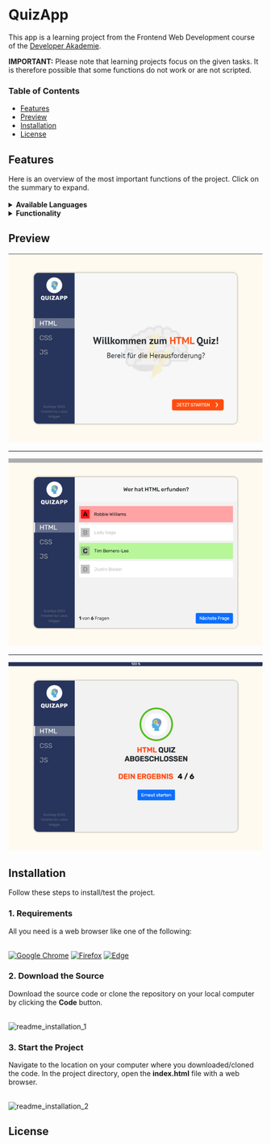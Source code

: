 <h1>QuizApp</h1>

This app is a learning project from the Frontend Web Development course of the <a href="https://developerakademie.com/">Developer Akademie</a>. 

<b>IMPORTANT:</b> Please note that learning projects focus on the given tasks. It is therefore possible that some functions do not work or are not scripted.
<h3>Table of Contents</h3>

- <a href="#features">Features</a>
- <a href="#preview">Preview</a>
- <a href="#installation">Installation</a>
- <a href="#license">License</a>

<h2 id="features">Features</h2>
Here is an overview of the most important functions of the project. Click on the summary to expand.<br>

<br>
<details><summary><b>Available Languages</b></summary>
  
:white_check_mark: German <br>
  
</details>

<details><summary><b>Functionality</b></summary>
  
:white_check_mark: Fully playable <br>
:white_check_mark: Responsive Webdesign <br>
:white_check_mark: Depending on whether the question was answered correctly or incorrectly, a tone is played <br>
:white_check_mark: If a question is answered incorrectly, the correct answer will be highlighted <br>
:white_check_mark: More categories, questions and answers can easily be added or changed in questionpool.js <br>
  
</details>

<h2 id="preview">Preview</h2>

![This is an image](/img/preview/preview_start_screen.png)

---

![This is an image](/img/preview/preview_questions.png)

---

![This is an image](/img/preview/preview_end_screen.png)

<h2 id="installation">Installation</h2>
Follow these steps to install/test the project.

<h3 id="requirements">1. Requirements</h3>
All you need is a web browser like one of the following:
<br>
<br>

<a href="https://www.google.com/chrome/">![Google Chrome](https://img.shields.io/badge/Google%20Chrome-4285F4?style=for-the-badge&logo=GoogleChrome&logoColor=white)</a>
<a href="https://www.mozilla.org/en-US/firefox/new/">![Firefox](https://img.shields.io/badge/Firefox-FF7139?style=for-the-badge&logo=Firefox-Browser&logoColor=white)</a>
<a href="https://www.microsoft.com/en-US/edge">![Edge](https://img.shields.io/badge/Edge-0078D7?style=for-the-badge&logo=Microsoft-edge&logoColor=white)</a>


<h3>2. Download the Source</h3>
Download the source code or clone the repository on your local computer by clicking the <b>Code</b> button.
<br>
<br>

![readme_installation_1](https://user-images.githubusercontent.com/55922592/161735913-9de1b046-0a0c-448b-80fa-145ee904d8ab.png)


<h3>3. Start the Project</h3>
Navigate to the location on your computer where you downloaded/cloned the code. In the project directory, open the <b>index.html</b> file with a web browser.
<br>
<br>

![readme_installation_2](https://user-images.githubusercontent.com/55922592/161733187-a9ca556c-d21e-4f74-b96d-015082da85d5.png)

<h2 id="license">License</h2>
